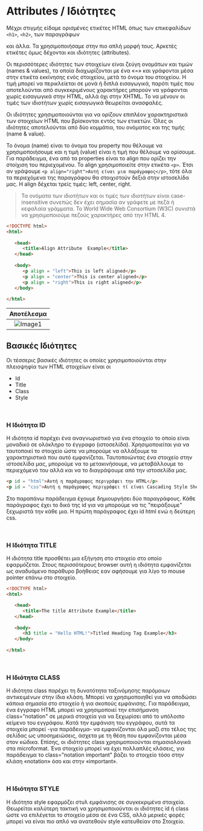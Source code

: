 # Attributes / Ιδιότητες
Μέχρι στιγμής είδαμε ορισμένες ετικέτες HTML όπως των επικεφαλίδων `<h1>`, `<h2>`, των παραγράφων <p> και άλλα. Τα χρησιμοποιήσαμε στην πιο απλή μορφή τους. Αρκετές ετικέτες όμως δέχονται και ιδιότητες (attributes). 

Οι περισσότερες ιδιότητες των στοιχείων είναι ζεύγη ονομάτων και τιμών (names & values), τα οποία διαχωρίζονται με ένα «=» και γράφονται μέσα στην ετικέτα εκκίνησης ενός στοιχείου, μετά το όνομα του στοιχείου. Η τιμή μπορεί να περικλείεται σε μονά ή διπλά εισαγωγικά, παρότι τιμές που αποτελούνται από συγκεκριμένους χαρακτήρες μπορούν να γράφονται χωρίς εισαγωγικά στην HTML, αλλά όχι στην XHTML. Το να μένουν οι τιμές των ιδιοτήτων χωρίς εισαγωγικά θεωρείται ανασφαλές.

Οι ιδιότητες χρησιμοποιούνται για να ορίζουν επιπλέον χαρακτηριστικά των στοιχείων HTML που βρίσκονται εντός των ετικετών. Όλες οι ιδιότητες αποτελούνται από δύο κομμάτια, του ονόματος και της τιμής (name & value).

Το όνομα (name) είναι το όνομα του property που θέλουμε να χρησιμοποιήσουμε και η τιμή (value) είναι η τιμή που θέλουμε να ορίσουμε. Για παράδειγμα, ένα από τα properties είναι το align που ορίζει την στοίχιση του περιεχομένου. Το align χρησιμοποιείτε στην ετικέτα `<p>`. Έτσι αν γράψουμε `<p align="right">Αυτή είναι μια παράγραφος</p>`, τότε όλα τα περιεχόμενα της παραγράφου θα στοιχιστούν δεξιά στην ιστοσελίδα μας. Η align δέχεται τρείς τιμές: left, center, right.

> Τα ονόματα των ιδιοτήτων και οι τιμές των ιδιοτήτων είναι case-insensitive συνεπώς δεν έχει σημασία αν γράφετε με πεζά ή κεφαλαία γράμματα. Το World Wide Web Consortium (W3C) συνιστά να χρησιμοποιούμε πεζούς χαρακτήρες από την HTML 4.

```html
<!DOCTYPE html> 
<html>
 
   <head> 
      <title>Align Attribute  Example</title> 
   </head>
	
   <body> 
      <p align = "left">This is left aligned</p> 
      <p align = "center">This is center aligned</p> 
      <p align = "right">This is right aligned</p> 
   </body>
	
</html>
```


|Αποτέλεσμα|
:-------------------------:|
![Image1](https://openlab.gr/images/html/align.png)|

## Βασικές Ιδιότητες
Οι τέσσερις βασικές ιδιότητες οι οποίες χρησιμοποιούνται στην πλειοψηφία των HTML στοιχείων είναι οι

* Id
* Title
* Class
* Style

<br>

### Η Ιδιότητα ID
Η ιδιότητα id παρέχει ένα αναγνωριστικό για ένα στοιχείο το οποίο είναι μοναδικό σε ολόκληρο το έγγραφο (ιστοσελίδα). Χρησιμοποιείται για να ταυτοποιεί το στοιχείο ώστε να μπορούμε να αλλάξουμε τα χαρακτηριστικά που αυτό εμφανίζεται. Ταυτοποιώντας ένα στοιχείο στην ιστοσελίδα μας, μπορούμε να το μετακινήσουμε, να μεταβάλλουμε το περιεχόμενό του αλλά και να το διαγράψουμε από την ιστοσελίδα μας.

```html
<p id = "html">Αυτή η παράγραφος περιγράφει την HTML</p>
<p id = "css">Αυτή η παράγραφος περιγράφει τί είναι Cascading Style Sheet</p>
```

Στο παραπάνω παράδειγμα έχουμε δημιουργήσει δύο παραγράφους. Κάθε παράγραφος έχει το δικό της id για να μπορούμε να τις "πειράξουμε" ξεχωριστά την κάθε μια. Η πρώτη παράγραφος έχει id html ενώ η δεύτερη css. 

<br>

### Η Ιδιότητα TITLE
Η ιδιότητα title προσθέτει μια εξήγηση στο στοιχείο στο οποίο εφαρμόζεται. Στους περισσότερους browser αυτή η ιδιότητα εμφανίζεται ως αναδυόμενο παράθυρο βοήθειας εαν αφήσουμε για λίγο το mouse pointer επάνω στο στοιχείο.

```html
<!DOCTYPE html>
<html>

   <head>
      <title>The title Attribute Example</title>
   </head>
	
   <body>
      <h3 title = "Hello HTML!">Titled Heading Tag Example</h3>
   </body>
	
</html>
```

<br>

### Η Ιδιότητα CLASS
Η ιδιότητα class παρέχει τη δυνατότητα ταξινόμησης παρόμοιων αντικειμένων στην ίδια κλάση. Μπορεί να χρησιμοποιηθεί για να αποδώσει κάποια σημασία στο στοιχείο ή για σκοπούς εμφάνισης. Για παράδειγμα, ένα έγγραφο HTML μπορεί να χρησιμοποιεί την επισήμανση class="notation" σε μερικά στοιχεία για να ξεχωρίσει από το υπόλοιπο κείμενο του εγγράφου. Κατά την εμφάνιση του εγγράφου, αυτά τα στοιχεία μπορεί -για παράδειγμα- να εμφανίζονται όλα μαζί στο τέλος της σελίδας ως υποσημειώσεις, άσχετα με τη θέση που εμφανίζονται μέσα στον κώδικα. Επίσης, οι ιδιότητες class χρησιμοποιούνται σημασιολογικά στα microformat. Ένα στοιχείο μπορεί να έχει πολλαπλές κλάσεις, για παράδειγμα το class="notation important" βάζει το στοιχείο τόσο στην κλάση «notation» όσο και στην «important».

<br>

### Η Ιδιότητα STYLE
Η ιδιότητα style εφαρμόζει στυλ εμφάνισης σε συγκεκριμένα στοιχεία. Θεωρείται καλύτερη τακτική να χρησιμοποιούνται οι ιδιότητες id ή class ώστε να επιλέγεται το στοιχείο μέσα σε ένα CSS, αλλά μερικές φορές μπορεί να είναι πιο απλό να ανατεθούν style κατευθείαν στο Στοιχείο.
